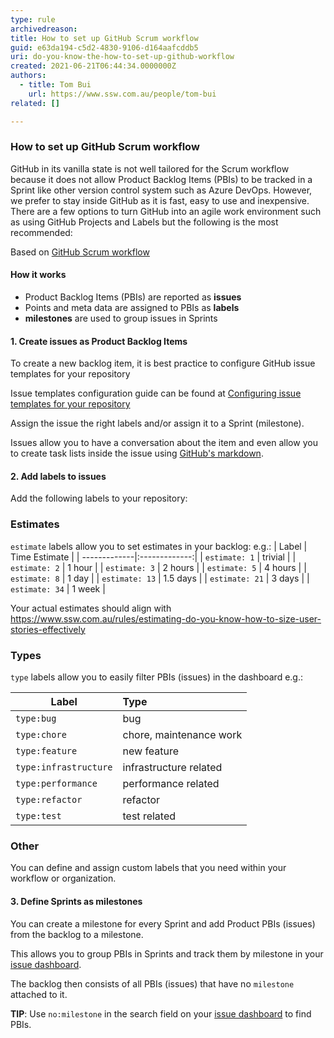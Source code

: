```yaml
---
type: rule
archivedreason:
title: How to set up GitHub Scrum workflow
guid: e63da194-c5d2-4830-9106-d164aafcddb5
uri: do-you-know-the-how-to-set-up-github-workflow
created: 2021-06-21T06:44:34.0000000Z
authors:
  - title: Tom Bui
    url: https://www.ssw.com.au/people/tom-bui
related: []

---
```

### How to set up GitHub Scrum workflow

GitHub in its vanilla state is not well tailored for the Scrum workflow because it does not allow Product Backlog Items (PBIs) to be tracked in a Sprint like other version control system such as Azure DevOps. However, we prefer to stay inside GitHub as it is fast, easy to use and inexpensive. There are a few options to turn GitHub into an agile work environment such as using GitHub Projects and Labels but the following is the most recommended:

<!--endintro-->

Based on [GitHub Scrum workflow](https://github.com/jvandemo/github-scrum-workflow)

#### How it works

- Product Backlog Items (PBIs) are reported as **issues**
- Points and meta data are assigned to PBIs as **labels**
- **milestones** are used to group issues in Sprints

#### 1. Create issues as Product Backlog Items

To create a new backlog item, it is best practice to configure GitHub issue templates for your repository 

Issue templates configuration guide can be found at [Configuring issue templates for your repository](https://docs.github.com/en/communities/using-templates-to-encourage-useful-issues-and-pull-requests/configuring-issue-templates-for-your-repository)

Assign the issue the right labels and/or assign it to a Sprint (milestone).

Issues allow you to have a conversation about the item and even allow you to create task lists inside the issue using [GitHub's markdown](https://guides.github.com/features/mastering-markdown/).

#### 2. Add labels to issues

Add the following labels to your repository:

### Estimates

`estimate` labels allow you to set estimates in your backlog:
e.g.:
| Label        | Time Estimate |
| -------------|:-------------:|
| `estimate: 1` | trivial |
| `estimate: 2` | 1 hour |
| `estimate: 3` | 2 hours |
| `estimate: 5` | 4 hours |
| `estimate: 8` | 1 day |
| `estimate: 13` | 1.5 days |
| `estimate: 21` | 3 days |
| `estimate: 34` | 1 week |

Your actual estimates should align with https://www.ssw.com.au/rules/estimating-do-you-know-how-to-size-user-stories-effectively

### Types

`type` labels allow you to easily filter PBIs (issues) in the dashboard e.g.:

| Label | Type |
| ------| :----|
| `type:bug`| bug |
| `type:chore`| chore, maintenance work |
| `type:feature`| new feature |
| `type:infrastructure` | infrastructure related |
| `type:performance` | performance related |
| `type:refactor` | refactor |
| `type:test` | test related |

### Other

You can define and assign custom labels that you need within your workflow or organization.

#### 3. Define Sprints as milestones

You can create a milestone for every Sprint and add Product PBIs (issues) from the backlog to a milestone.

This allows you to group PBIs in Sprints and track them by milestone in your [issue dashboard](https://github.com/issues).

The backlog then consists of all PBIs (issues) that have no `milestone` attached to it.

**TIP**: Use `no:milestone` in the search field on your [issue dashboard](https://github.com/issues) to find PBIs.

